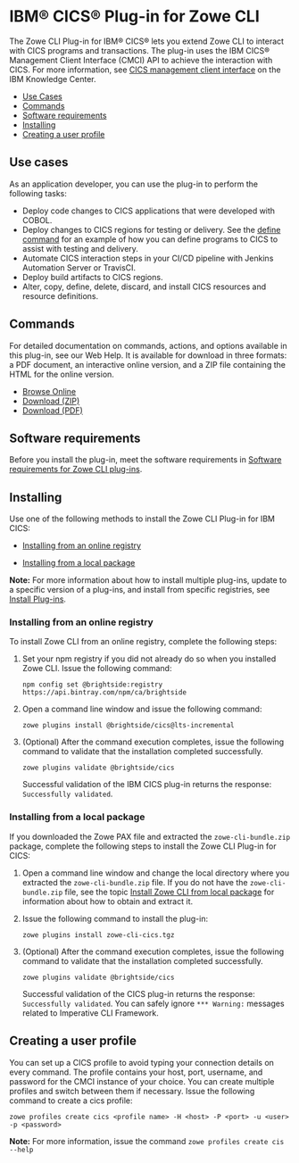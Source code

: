 # IBM® CICS® Plug-in for Zowe CLI 

The Zowe CLI Plug-in for IBM® CICS® lets you extend Zowe CLI to interact with CICS programs and transactions. The plug-in uses the IBM CICS® Management Client Interface (CMCI) API to achieve the interaction with CICS. For more information, see [CICS management client interface](https://www.ibm.com/support/knowledgecenter/en/SSGMCP_5.3.0/com.ibm.cics.ts.clientapi.doc/topics/clientapi_overview.html) on the IBM Knowledge Center.

  - [Use Cases](#use-cases)
  - [Commands](#commands)
  - [Software requirements](#software-requirements)
  - [Installing](#installing)
  - [Creating a user profile](#creating-a-user-profile)


## Use cases

As an application developer, you can use the plug-in to perform the following tasks:

  - Deploy code changes to CICS applications that were developed with COBOL. 
  - Deploy changes to CICS regions for testing or delivery. See the [define command](#defining-resources-to-cics) for an example of how you can define programs to CICS to assist with testing and delivery. 
  - Automate CICS interaction steps in your CI/CD pipeline with Jenkins Automation Server or TravisCI.
  - Deploy build artifacts to CICS regions.
  - Alter, copy, define, delete, discard, and install CICS resources and resource definitions. 

## Commands 

For detailed documentation on commands, actions, and options available in this plug-in, see our Web Help. It is available for download in three formats: a PDF document, an interactive online version, and a ZIP file containing the HTML for the online version.

- <a href="../web_help/index.html" target="_blank">Browse Online</a>
- <a href="../zowe_web_help.zip">Download (ZIP)</a>
- <a href="../CLIReference_Zowe.pdf">Download (PDF)</a>

## Software requirements

Before you install the plug-in, meet the software requirements in [Software requirements for Zowe CLI plug-ins](cli-swreqplugins.md).

## Installing

Use one of the following methods to install the Zowe CLI Plug-in for IBM CICS:

- [Installing from an online registry](#installing-from-an-online-registry)

- [Installing from a local package](#installing-from-a-local-package)

**Note:** For more information about how to install multiple plug-ins, update to a specific version of a plug-ins, and install from specific registries, see [Install Plug-ins](cli-installplugins.md).

### Installing from an online registry

To install Zowe CLI from an online registry, complete the following steps:

1. Set your npm registry if you did not already do so when you installed Zowe CLI. Issue the following command:

    ```
    npm config set @brightside:registry https://api.bintray.com/npm/ca/brightside
    ```

2. Open a command line window and issue the following command:

    ``` 
    zowe plugins install @brightside/cics@lts-incremental
    ```

3. (Optional) After the command execution completes, issue the following command to validate that the installation completed successfully.

    ```
    zowe plugins validate @brightside/cics
    ```

    Successful validation of the IBM CICS plug-in returns the response: `Successfully validated`.

### Installing from a local package

If you downloaded the Zowe PAX file and extracted the `zowe-cli-bundle.zip` package, complete the following steps to install the Zowe CLI Plug-in for CICS:

1. Open a command line window and change the local directory where you extracted the `zowe-cli-bundle.zip` file. If you do not have the `zowe-cli-bundle.zip` file, see the topic [Install Zowe CLI from local package](cli-installcli.md#installing-zowe-cli-from-a-local-package) for information about how to obtain and extract it.

2. Issue the following command to install the plug-in:

    ```
    zowe plugins install zowe-cli-cics.tgz
    ```

3. (Optional) After the command execution completes, issue the following command to validate that the installation completed successfully.
  
    ```
    zowe plugins validate @brightside/cics
    ```
    Successful validation of the CICS plug-in returns the response: `Successfully validated`. You can safely ignore `*** Warning:` messages related to Imperative CLI Framework.
      
## Creating a user profile

You can set up a CICS profile to avoid typing your connection details on every command. The profile contains your host, port, username, and password for the CMCI instance of your choice. You can create multiple profiles and switch between them if necessary. Issue the following command to create a cics profile: 

```
zowe profiles create cics <profile name> -H <host> -P <port> -u <user> -p <password>
```

**Note:** For more information, issue the command `zowe profiles create cis --help`